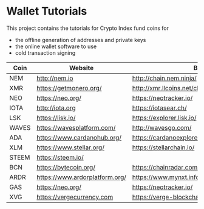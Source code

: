 #  Wallet Tutorials

This project contains the tutorials for Crypto Index fund coins for

* the offline generation of addresses and private keys
* the online wallet software to use
* cold transaction signing



| Coin  | Website                        | Block Explorer                           | Tutorial       |
| ----- | ------------------------------ | ---------------------------------------- | -------------- |
| NEM   | <http://nem.io>                | <http://chain.nem.ninja/>                | [here](/NEM)   |
| XMR   | <https://getmonero.org/>       | <http://xmr.llcoins.net/checktx.html>    | [here](/XMR)   |
| NEO   | <https://neo.org/>             | <https://neotracker.io/>                 | [here](/NEO)   |
| IOTA  | <http://iota.org>              | <https://iotasear.ch/>                   | [here](/IOTA)  |
| LSK   | <https://lisk.io/>             | <https://explorer.lisk.io/>              | [here](/LSK)   |
| WAVES | <https://wavesplatform.com/>   | <http://wavesgo.com/>                    | [here](/WAVES) |
| ADA   | <https://www.cardanohub.org/>  | <https://cardanoexplorer.com/>           | [here](/ADA)   |
| XLM   | <https://www.stellar.org/>     | <https://stellarchain.io/>               | [here](/XML)   |
| STEEM | <https://steem.io/>            |                                          | [here](/STEEM) |
| BCN   | <https://bytecoin.org/>        | <https://chainradar.com/bcn/blocks>      | [here](/BCN)   |
| ARDR  | https://www.ardorplatform.org/ | https://www.mynxt.info/asset/12422608354438203866 | [here](/ARDR)  |
| GAS   | https://neo.org/               | https://neotracker.io/                   | [here](/NEO)   |
| XVG   | https://vergecurrency.com      | https://verge-blockchain.info/           | [here](/XVG)   |


